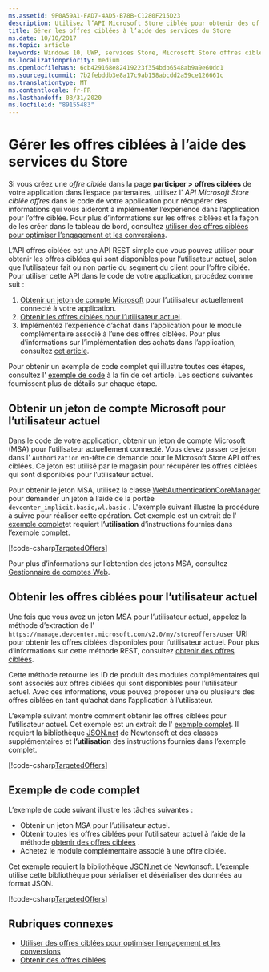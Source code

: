 ```yaml
---
ms.assetid: 9F0A59A1-FAD7-4AD5-B78B-C1280F215D23
description: Utilisez l’API Microsoft Store ciblée pour obtenir des offres ciblées qui sont disponibles pour l’utilisateur actuel de votre application.
title: Gérer les offres ciblées à l’aide des services du Store
ms.date: 10/10/2017
ms.topic: article
keywords: Windows 10, UWP, services Store, Microsoft Store offres ciblées API, offres ciblées
ms.localizationpriority: medium
ms.openlocfilehash: 6cb429168e82419223f354bdb6548ab9a9e60dd1
ms.sourcegitcommit: 7b2febddb3e8a17c9ab158abcdd2a59ce126661c
ms.translationtype: MT
ms.contentlocale: fr-FR
ms.lasthandoff: 08/31/2020
ms.locfileid: "89155483"
---
```

# <a name="manage-targeted-offers-using-store-services"></a>Gérer les offres ciblées à l’aide des services du Store

Si vous créez une *offre ciblée* dans la page **participer > offres ciblées** de votre application dans l’espace partenaires, utilisez l' *API Microsoft Store ciblée offres* dans le code de votre application pour récupérer des informations qui vous aideront à implémenter l’expérience dans l’application pour l’offre ciblée. Pour plus d’informations sur les offres ciblées et la façon de les créer dans le tableau de bord, consultez [utiliser des offres ciblées pour optimiser l’engagement et les conversions](../publish/use-targeted-offers-to-maximize-engagement-and-conversions.md).

L’API offres ciblées est une API REST simple que vous pouvez utiliser pour obtenir les offres ciblées qui sont disponibles pour l’utilisateur actuel, selon que l’utilisateur fait ou non partie du segment du client pour l’offre ciblée. Pour utiliser cette API dans le code de votre application, procédez comme suit :

1.  [Obtenir un jeton de compte Microsoft](#obtain-a-microsoft-account-token) pour l’utilisateur actuellement connecté à votre application.
2.  [Obtenir les offres ciblées pour l’utilisateur actuel](#get-targeted-offers).
3.  Implémentez l’expérience d’achat dans l’application pour le module complémentaire associé à l’une des offres ciblées. Pour plus d’informations sur l’implémentation des achats dans l’application, consultez [cet article](enable-in-app-purchases-of-apps-and-add-ons.md).

Pour obtenir un exemple de code complet qui illustre toutes ces étapes, consultez l' [exemple de code](#code-example) à la fin de cet article. Les sections suivantes fournissent plus de détails sur chaque étape.

<span id="obtain-a-microsoft-account-token" />

## <a name="get-a-microsoft-account-token-for-the-current-user"></a>Obtenir un jeton de compte Microsoft pour l’utilisateur actuel

Dans le code de votre application, obtenir un jeton de compte Microsoft (MSA) pour l’utilisateur actuellement connecté. Vous devez passer ce jeton dans l' ```Authorization``` en-tête de demande pour le Microsoft Store API offres ciblées. Ce jeton est utilisé par le magasin pour récupérer les offres ciblées qui sont disponibles pour l’utilisateur actuel.

Pour obtenir le jeton MSA, utilisez la classe [WebAuthenticationCoreManager](/uwp/api/windows.security.authentication.web.core.webauthenticationcoremanager) pour demander un jeton à l’aide de la portée ```devcenter_implicit.basic,wl.basic``` . L'exemple suivant illustre la procédure à suivre pour réaliser cette opération. Cet exemple est un extrait de l' [exemple complet](#code-example)et requiert **l’utilisation** d’instructions fournies dans l’exemple complet.

[!code-csharp[TargetedOffers](./code/StoreServicesExamples_TargetedOffers/cs/TargetedOffers.cs#GetMSAToken)]

Pour plus d’informations sur l’obtention des jetons MSA, consultez [Gestionnaire de comptes Web](../security/web-account-manager.md).

<span id="get-targeted-offers" />

## <a name="get-the-targeted-offers-for-the-current-user"></a>Obtenir les offres ciblées pour l’utilisateur actuel

Une fois que vous avez un jeton MSA pour l’utilisateur actuel, appelez la méthode d’extraction de l' ```https://manage.devcenter.microsoft.com/v2.0/my/storeoffers/user``` URI pour obtenir les offres ciblées disponibles pour l’utilisateur actuel. Pour plus d’informations sur cette méthode REST, consultez [obtenir des offres ciblées](get-targeted-offers.md).

Cette méthode retourne les ID de produit des modules complémentaires qui sont associés aux offres ciblées qui sont disponibles pour l’utilisateur actuel. Avec ces informations, vous pouvez proposer une ou plusieurs des offres ciblées en tant qu’achat dans l’application à l’utilisateur.

L’exemple suivant montre comment obtenir les offres ciblées pour l’utilisateur actuel. Cet exemple est un extrait de l' [exemple complet](#code-example). Il requiert la bibliothèque [JSON.net](https://www.newtonsoft.com/json) de Newtonsoft et des classes supplémentaires et **l’utilisation** des instructions fournies dans l’exemple complet.

[!code-csharp[TargetedOffers](./code/StoreServicesExamples_TargetedOffers/cs/TargetedOffers.cs#GetTargetedOffers)]

<span id="code-example" />

## <a name="complete-code-example"></a>Exemple de code complet

L’exemple de code suivant illustre les tâches suivantes :

* Obtenir un jeton MSA pour l’utilisateur actuel.
* Obtenir toutes les offres ciblées pour l’utilisateur actuel à l’aide de la méthode [obtenir des offres ciblées](get-targeted-offers.md) .
* Achetez le module complémentaire associé à une offre ciblée.

Cet exemple requiert la bibliothèque [JSON.net](https://www.newtonsoft.com/json) de Newtonsoft. L’exemple utilise cette bibliothèque pour sérialiser et désérialiser des données au format JSON.

[!code-csharp[TargetedOffers](./code/StoreServicesExamples_TargetedOffers/cs/TargetedOffers.cs#GetTargetedOffersSample)]

## <a name="related-topics"></a>Rubriques connexes

* [Utiliser des offres ciblées pour optimiser l’engagement et les conversions](../publish/use-targeted-offers-to-maximize-engagement-and-conversions.md)
* [Obtenir des offres ciblées](get-targeted-offers.md)